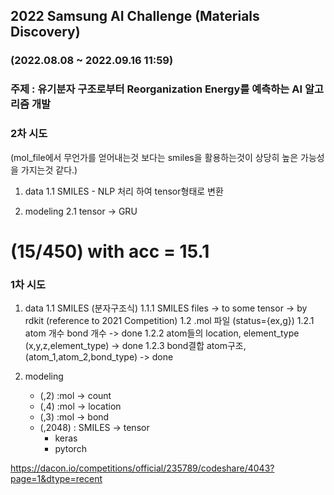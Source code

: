 ## 2022 Samsung AI Challenge (Materials Discovery)
### (2022.08.08 ~ 2022.09.16 11:59)
### 주제 : 유기분자 구조로부터 Reorganization Energy를 예측하는 AI 알고리즘 개발

### 2차 시도
(mol_file에서 무언가를 얻어내는것 보다는 smiles을 활용하는것이 상당히 높은 가능성을 가지는것 같다.)
1. data
	1.1 SMILES 
		- NLP 처리 하여 tensor형태로 변환

2. modeling
	2.1 tensor -> GRU

# (15/450) with acc = 15.1

### 1차 시도
1. data
    1.1 SMILES (분자구조식)
		1.1.1 SMILES files -> to some tensor
			-> by rdkit (reference to 2021 Competition)
    1.2 .mol 파일 (status={ex,g}) 
        1.2.1 atom 개수 bond 개수 -> done
        1.2.2 atom들의 location, element_type (x,y,z,element_type) -> done
        1.2.3 bond결합 atom구조, (atom_1,atom_2,bond_type) -> done

2. modeling
	- (,2) :mol -> count
	- (,4) :mol -> location
	- (,3) :mol ->  bond
	- (,2048) : SMILES -> tensor
		- keras
		- pytorch

https://dacon.io/competitions/official/235789/codeshare/4043?page=1&dtype=recent



